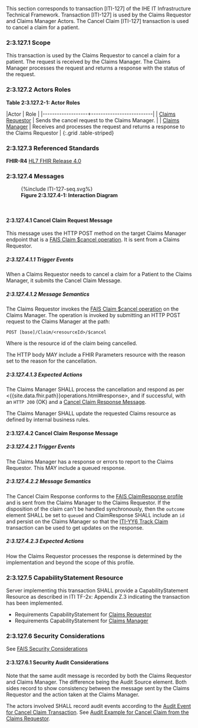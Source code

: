 This section corresponds to transaction [ITI-127] of the IHE IT Infrastructure Technical Framework. Transaction [ITI-127] is used by the Claims Requestor and Claims Manager Actors. The Cancel Claim [ITI-127] transaction is used to cancel a claim for a patient.

### 2:3.127.1 Scope

This transaction is used by the Claims Requestor to cancel a claim for a patient.  The request is received by the Claims Manager.  The Claims Manager processes the request and returns a response with the status of the request.

### 2:3.127.2 Actors Roles

**Table 2:3.127.2-1: Actor Roles**

|Actor | Role |
|-------------------+--------------------------|
| [Claims Requestor](volume-1.html#claims-requestor)    | Sends the cancel request to the Claims Manager. |
| [Claims Manager](volume-1.html#claims-manager) | Receives and processes the request and returns a response to the Claims Requestor |
{:.grid .table-striped}

### 2:3.127.3 Referenced Standards

**FHIR-R4** [HL7 FHIR Release 4.0]({{site.data.fhir.path}})

### 2:3.127.4 Messages

<figure>
{%include ITI-127-seq.svg%}
<figcaption id="f2.3.127.4-1"><b>Figure 2:3.127.4-1: Interaction Diagram</b></figcaption>
</figure>
<br clear="all">

#### 2:3.127.4.1 Cancel Claim Request Message

This message uses the HTTP POST method on the target Claims Manager endpoint that is a [FAIS Claim $cancel operation](OperationDefinition-IHE.FAIS.Claim.Cancel.html).
It is sent from a Claims Requestor.

##### 2:3.127.4.1.1 Trigger Events

When a Claims Requestor needs to cancel a claim for a Patient to the Claims Manager, it submits the Cancel Claim Message.

##### 2:3.127.4.1.2 Message Semantics

The Claims Requestor invokes the [FAIS Claim $cancel operation](OperationDefinition-IHE.FAIS.Claim.Cancel.html) on the Claims Manager.  The operation is invoked by submitting an HTTP POST request to the Claims Manager at the path:

```
POST [base]/Claim/<resourceId>/$cancel
```

Where <resourceId> is the resource id of the claim being cancelled.

The HTTP body MAY include a FHIR Parameters resource with the reason set to the reason for the cancellation.


##### 2:3.127.4.1.3 Expected Actions

The Claims Manager SHALL process the cancellation and respond as per <{{site.data.fhir.path}}operations.html#response>, and if successful, with an `HTTP 200` (OK) and a [Cancel Claim Response Message](#enroll-response).

The Claims Manager SHALL update the requested Claims resource as defined by internal business rules.

<a name="enroll-response"></a>

#### 2:3.127.4.2 Cancel Claim Response Message

##### 2:3.127.4.2.1 Trigger Events

The Claims Manager has a response or errors to report to the Claims Requestor.  This MAY include a queued response.

##### 2:3.127.4.2.2 Message Semantics

The Cancel Claim Response conforms to the [FAIS ClaimResponse profile](StructureDefinition-IHE.FAIS.ClaimResponse.html) and is sent from the Claims Manager to the Claims Requestor.  If the disposition of the claim can't be handled synchronously, then the `outcome` element SHALL be set to `queued` and ClaimResponse SHALL include an `id` and persist on the Claims Manager so that the [ITI-YY6 Track Claim](ITI-YY6.html) transaction can be used to get updates on the response.

##### 2:3.127.4.2.3 Expected Actions

How the Claims Requestor processes the response is determined by the implementation and beyond the scope of this profile. 

### 2:3.127.5 CapabilityStatement Resource

Server implementing this transaction SHALL provide a CapabilityStatement Resource as described in ITI TF-2x: Appendix Z.3 indicating the transaction has been implemented.

- Requirements CapabilityStatement for [Claims Requestor](CapabilityStatement-IHE.FAIS.ClaimsRequestor.html)
- Requirements CapabilityStatement for [Claims Manager](CapabilityStatement-IHE.FAIS.ClaimsManager.html)

### 2:3.127.6 Security Considerations

See [FAIS Security Considerations](volume-1.html#security-considerations)

#### 2:3.127.6.1 Security Audit Considerations

Note that the same audit message is recorded by both the Claims Requestor and Claims Manager.  The difference being the Audit Source element.  Both sides record to show consistency between the message sent by the Claims Requestor and the action taken at the Claims Manager.

The actors involved SHALL record audit events according to the [Audit Event for Cancel Claim Transaction](StructureDefinition-IHE.FAIS.Audit.Claim.Cancel.html).  See [Audit Example for Cancel Claim from the Claims Requestor](AuditEvent-ex-AuditFAISCancelClaim.html).
